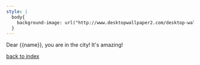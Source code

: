 ```yaml
---
style: |
  body{
    background-image: url("http://www.desktopwallpaper2.com/desktop-wallpaper-home/City-Background-Wallpaper-hd-wallpaper-1920x1080-2-508ba15df2783-1089.jpg");
  }
---
```


Dear {{name}}, you are in the city! It's amazing!

[back to index](index)